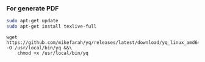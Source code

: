 ### For generate PDF
```bash
sudo apt-get update
sudo apt-get install texlive-full
```
```
wget https://github.com/mikefarah/yq/releases/latest/download/yq_linux_amd64 -O /usr/local/bin/yq &&\
    chmod +x /usr/local/bin/yq
```